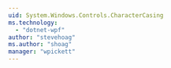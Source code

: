 ```yaml
---
uid: System.Windows.Controls.CharacterCasing
ms.technology: 
  - "dotnet-wpf"
author: "stevehoag"
ms.author: "shoag"
manager: "wpickett"
---
```

